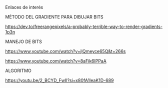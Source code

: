 Enlaces de interés

MÉTODO DEL GRADIENTE PARA DIBUJAR BITS

https://dev.to/freerangepixels/a-probably-terrible-way-to-render-gradients-1p3n

MANEJO DE BITS

https://www.youtube.com/watch?v=jlQmeyce65Q&t=266s

https://www.youtube.com/watch?v=8aFik6lPPaA


ALGORITMO

https://youtu.be/2_BCYD_FwII?si=x80fA1leaK1D-689
